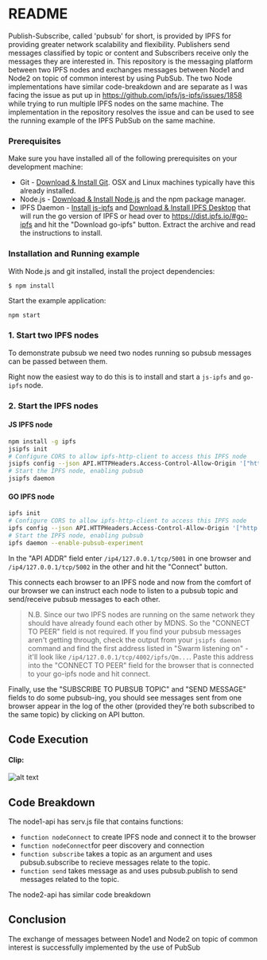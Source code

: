 # README
Publish-Subscribe, called 'pubsub' for short, is provided by IPFS for providing greater network scalability and flexibility. Publishers send messages classified by topic or content and Subscribers receive only the messages they are interested in. This repository is the messaging platform between two IPFS nodes and exchanges messages between Node1 and Node2 on topic of common interest by using PubSub. The two Node implementations have similar code-breakdown and are separate as I was facing the issue as put up in https://github.com/ipfs/js-ipfs/issues/1858 while trying to run multiple IPFS nodes on the same machine. The implementation in the repository resolves the issue and can be used to see the running example of the IPFS PubSub on the same machine.


### Prerequisites

Make sure you have installed all of the following prerequisites on your development machine:

- Git - [Download & Install Git](https://git-scm.com/downloads). OSX and Linux machines typically have this already installed.
- Node.js - [Download & Install Node.js](https://nodejs.org/en/download/) and the npm package manager.
- IPFS Daemon - [Install js-ipfs](https://github.com/ipfs/js-ipfs) and [Download & Install IPFS Desktop](https://docs.ipfs.io/install/ipfs-desktop/) that will run the go version of IPFS or head over to https://dist.ipfs.io/#go-ipfs and hit the "Download go-ipfs" button. Extract the archive and read the instructions to install.

### Installation and Running example

With Node.js and git installed, install the project dependencies:

```console
$ npm install
```

Start the example application:

```sh
npm start
```

### 1. Start two IPFS nodes

To demonstrate pubsub we need two nodes running so pubsub messages can be passed between them.

Right now the easiest way to do this is to install and start a `js-ipfs` and `go-ipfs` node. 

### 2. Start the IPFS nodes

#### JS IPFS node

```sh
npm install -g ipfs
jsipfs init
# Configure CORS to allow ipfs-http-client to access this IPFS node
jsipfs config --json API.HTTPHeaders.Access-Control-Allow-Origin '["http://127.0.0.1:8888"]'
# Start the IPFS node, enabling pubsub
jsipfs daemon
```

#### GO IPFS node

```sh
ipfs init
# Configure CORS to allow ipfs-http-client to access this IPFS node
ipfs config --json API.HTTPHeaders.Access-Control-Allow-Origin '["http://127.0.0.1:8888"]'
# Start the IPFS node, enabling pubsub
ipfs daemon --enable-pubsub-experiment
```

In the "API ADDR" field enter `/ip4/127.0.0.1/tcp/5001` in one browser and `/ip4/127.0.0.1/tcp/5002` in the other and hit the "Connect" button.

This connects each browser to an IPFS node and now from the comfort of our browser we can instruct each node to listen to a pubsub topic and send/receive pubsub messages to each other.

> N.B. Since our two IPFS nodes are running on the same network they should have already found each other by MDNS. So the "CONNECT TO PEER" field is not required. If you find your pubsub messages aren't getting through, check the output from your `jsipfs daemon` command and find the first address listed in "Swarm listening on" - it'll look like `/ip4/127.0.0.1/tcp/4002/ipfs/Qm...`. Paste this address into the "CONNECT TO PEER" field for the browser that is connected to your go-ipfs node and hit connect.

Finally, use the "SUBSCRIBE TO PUBSUB TOPIC" and "SEND MESSAGE" fields to do some pubsub-ing, you should see messages sent from one browser appear in the log of the other (provided they're both subscribed to the same topic) by clicking on API button.


## Code Execution
#### Clip:
![alt text](https://github.com/Aryamanraj/multicallQuotes/blob/master/tutorial.gif)

## Code Breakdown
The node1-api has serv.js file that contains functions:
- `function nodeConnect` to create IPFS node and connect it to the browser
- `function nodeConnect`for peer discovery and connection
- `function subscribe` takes a topic as an argument and uses pubsub.subscribe to recieve messages relate to the topic.
- `function send` takes message as and uses pubsub.publish to send messages related to the topic.


The node2-api has similar code breakdown


## Conclusion
The exchange of messages between Node1 and Node2 on topic of common interest is successfully implemented by the use of PubSub
